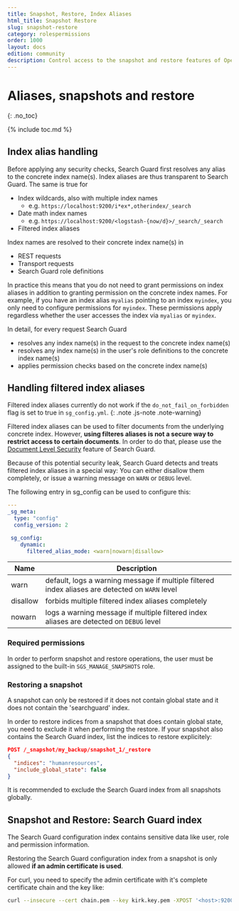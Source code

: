 ```yaml
---
title: Snapshot, Restore, Index Aliases
html_title: Snapshot Restore
slug: snapshot-restore
category: rolespermissions
order: 1000
layout: docs
edition: community
description: Control access to the snapshot and restore features of OpenSearch/Elasticsearch by using Search Guard.
---
```

<!---
Copyright 2020 floragunn GmbH
-->
# Aliases, snapshots and restore
{: .no_toc}

{% include toc.md %}

## Index alias handling

Before applying any security checks, Search Guard first resolves any alias to the concrete index name(s). Index aliases are thus transparent to Search Guard. The same is true for 

* Index wildcards, also with multiple index names
  * e.g. `https://localhost:9200/i*ex*,otherindex/_search` 
* Date math index names
  * e.g.  `https://localhost:9200/<logstash-{now/d}>/_search/_search`
* Filtered index aliases 

Index names are resolved to their concrete index name(s) in

* REST requests
* Transport requests
* Search Guard role definitions

In practice this means that you do not need to grant permissions on index aliases in addition to granting permission on the concrete index names. For example, if you have an index alias `myalias` pointing to an index `myindex`, you only need to configure permissions for `myindex`. These permissions apply regardless whether the user accesses the index via `myalias` or `myindex`.

In detail, for every request Search Guard

* resolves any index name(s) in the request to the concrete index name(s)
* resolves any index name(s) in the user's role definitions to the concrete index name(s)
* applies permission checks based on the concrete index name(s)

## Handling filtered index aliases

Filtered index aliases currently do not work if the `do_not_fail_on_forbidden` flag is set to true in `sg_config.yml`.
{: .note .js-note .note-warning}

Filtered index aliases can be used to filter documents from the underlying concrete index. However, **using filteres aliases is not a secure way to restrict access to certain documents**. In order to do that, please use the [Document Level Security](../_docs_dls_fls/dlsfls_dls.md) feature of Search Guard.

Because of this potential security leak, Search Guard detects and treats filtered index aliases in a special way: You can either disallow them completely, or issue a warning message on `WARN` or `DEBUG` level.

The following entry in sg_config can be used to configure this:

```yaml
---
_sg_meta:
  type: "config"
  config_version: 2

 sg_config:
    dynamic:		    
      filtered_alias_mode: <warn|nowarn|disallow>
```

| Name  | Description  |
|---|---|
| warn | default, logs a warning message if multiple filtered index aliases are detected on `WARN` level |
| disallow | forbids multiple filtered index aliases completely |
| nowarn | logs a warning message if multiple filtered index aliases are detected on `DEBUG` level |      

### Required permissions

In order to perform snapshot and restore operations, the user must be assigned to the built-in `SGS_MANAGE_SNAPSHOTS` role.

### Restoring a snapshot

A snapshot can only be restored if it does not contain global state and it does not contain the 'searchguard' index. 

In order to restore indices from a snapshot that does contain global state, you need to exclude it when performing the restore. If your snapshot also contains the Search Guard index, list the indices to restore explicitely:

```json
POST /_snapshot/my_backup/snapshot_1/_restore
{
  "indices": "humanresources",  
  "include_global_state": false
}
```

It is recommended to exclude the Search Guard index from all snapshots globally.

## Snapshot and Restore: Search Guard index

The Search Guard configuration index contains sensitive data like user, role and permission information. 

Restoring the Search Guard configuration index from a snapshot is only allowed **if an admin certificate is used**.

For curl, you need to specify the admin certificate with it's complete certificate chain and the key like:

```bash
curl --insecure --cert chain.pem --key kirk.key.pem -XPOST '<host>:9200/_snapshot/my_backup/snapshot_1/_restore?pretty'
```


